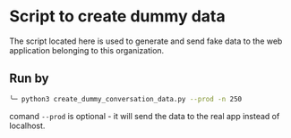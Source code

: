 # Script to create dummy data

The script located here is used to generate and send fake data to the web application belonging to this organization.


## Run by
```bash
╰─ python3 create_dummy_conversation_data.py --prod -n 250
```

comand `--prod` is optional - it will send the data to the real app instead of localhost.